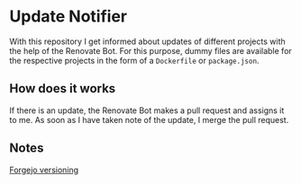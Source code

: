 # Update Notifier

With this repository I get informed about updates of different projects with the help of the Renovate Bot. For this purpose, dummy files are available for the respective projects in the form of a `Dockerfile` or `package.json`.

## How does it works

If there is an update, the Renovate Bot makes a pull request and assigns it to me. As soon as I have taken note of the update, I merge the pull request.

## Notes

[Forgejo versioning](https://github.com/renovatebot/renovate/discussions/20561)
